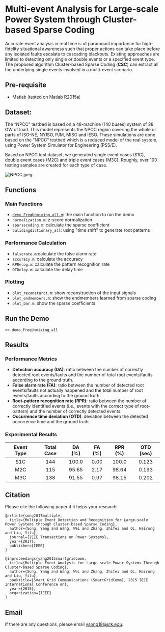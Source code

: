 # Multi-event Analysis for Large-scale Power System through Cluster-based Sparse Coding
Accurate event analysis in real time is of paramount importance for high-fidelity situational awareness such that proper actions can take place before any isolated faults escalate to cascading blackouts. Existing approaches are limited to detecting only single or double events or a specified event type. The proposed algorithm Cluster-based Sparse Coding (**CSC**) can extract all the underlying single events involved in a multi-event scenario.

## Pre-requisite
* Matlab (tested on Matlab R2015a)

## Dataset:
The “NPCC” testbed is based on a 48-machine (140 buses) system of 28 GW of load. This model represents the NPCC region covering the whole or parts of ISO-NE, NYISO, PJM, MISO and IESO. These simulations are done based on the “NPCC” testbed which is a reduced model of the real system, using Power System Simulator for Engineering (PSS/E).

Based on NPCC test dataset, we generated single event cases (S1C), double event cases (M2C) and triple event cases (M3C). Roughly, over 100 testing samples are created for each type of case.

![NPCC.jpeg](https://bitbucket.org/repo/Lg4jdo/images/4100919883-NPCC.jpeg)


## Functions
### Main Functions
* [`demo_FreqUnmixing_all.m`](https://bitbucket.org/aicip/csc/src/d7b97ffaad76d9b6b5b8001b91de4bfd169f91d1/demo_FreqUnmixing_all.m?fileviewer=file-view-default): the main function to run the demo
* `normalization.m`: z-score normalization
* `sparsecoding.m`: calculate the sparse coefficient
* `bulidingdictionary_all`: using "time shift" to generate root patterns

### Performance Calculation
* `falserate.m`:calculate the false alarm rate
* `accuracy.m`: calculate the accuracy
* `RPRecog.m`: calculate the pattern recognition rate
* `OTDelay.m`: calculate the delay time

### Plotting
* `plot_reconsturct.m`: show reconstruction of the input signals
* `plot_endmembers.m`: show the endmembers learned from sparse coding
* `plot_bar.m`: show the sparse coefficients

## Run the Demo
```
>> demo_FreqUnmixing_all
```

## Results
### Performance Metrics
* **Detection accuracy (DA)**: ratio between the number of correctly detected root events/faults and the number of total root events/faults according to the ground truth.
* **False alarm rate (FA)**: ratio between the number of detected root events/faults not actually happened and the total number of root events/faults according to the ground truth.
* **Root-pattern recognition rate (RPR)**: ratio between the number of correctly identified events (i.e., events with the correct type of root-pattern) and the number of correctly detected events.
* **Occurrence time deviation (OTD)**: deviation between the detected occurrence time and the ground truth.

### Experimental Results
|Event Type|Total Case|DA (%)|FA (%)|RPR (%)|OTD (sec)|
|:---:|:---:|:---:|:---:|:---:|:---:|
| S1C | 144 | 100.0 | 0.00 | 100.0 | 0.123 |
| M2C | 115 | 95.65 | 2.17 | 98.64 | 0.193 |
| M3C | 138 | 91.55 | 0.97 | 98.15 | 0.202 |

## Citation
Please cite the following paper if it helps your research.
```
@article{song2017multiple,
  title={Multiple Event Detection and Recognition for Large-scale Power Systems through Cluster-based Sparse Coding},
  author={Song, Yang and Wang, Wei and Zhang, Zhifei and Qi, Hairong and Liu, Yilu},
  journal={IEEE Transactions on Power Systems},
  year={2017},
  publisher={IEEE}
}
```

```
@inproceedings{yang2015smartgridcomm,
  title={Multiple Event Analysis for Large-scale Power Systems Through Cluster-based Sparse Coding},
  author={Song, Yang and Wang, Wei and Zhang, Zhifei and Qi, Hairong and Liu, Yilu},
  booktitle={Smart Grid Communications (SmartGridComm), 2015 IEEE International Conference on},
  year={2015},
  organization={IEEE}
}
```

## Email
If there are any questions, please email <ysong18@utk.edu>.